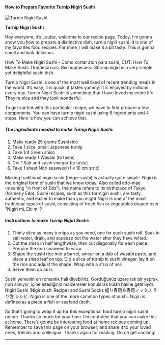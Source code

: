             

#### How to Prepare Favorite Turnip Nigiri Sushi

![Turnip Nigiri Sushi](https://img-global.cpcdn.com/recipes/5264432635576320/751x532cq70/turnip-nigiri-sushi-recipe-main-photo.jpg)

**Turnip Nigiri Sushi**

Hey everyone, it’s Louise, welcome to our recipe page. Today, I’m gonna show you how to prepare a distinctive dish, turnip nigiri sushi. It is one of my favorites food recipes. For mine, I will make it a bit tasty. This is gonna smell and look delicious.

How To Make Nigiri Sushi - Como cortar atún para sushi, CUT. How To Make Sushi. Подписаться. Вы подписаны. Shrimp nigiri is a very simple yet delightful sushi dish.

Turnip Nigiri Sushi is one of the most well liked of recent trending meals in the world. It’s easy, it is quick, it tastes yummy. It is enjoyed by millions every day. Turnip Nigiri Sushi is something that I have loved my entire life. They’re nice and they look wonderful.

To get started with this particular recipe, we have to first prepare a few components. You can have turnip nigiri sushi using 6 ingredients and 4 steps. Here is how you can achieve that.

##### The ingredients needed to make Turnip Nigiri Sushi:

1.  Make ready 25 grams Sushi rice
2.  Take 1 slice, small Japanese turnip
3.  Take 1/4 Green shiso
4.  Make ready 1 Wasabi (to taste)
5.  Get 1 Salt and sushi vinegar (to taste)
6.  Take 1 sheet Nori seaweed (1 x 10 cm strip)

Making traditional nigiri sushi (finger sushi) is actually quite simple. Nigiri is the original form of sushi that we know today. Also called edo-mae (meaning "in front of Edo"), the name refers to its birthplace of Tokyo (formerly Edo). Sushi recipes, such as this for nigiri sushi, are tasty, authentic, and easier to make than you might Nigiri is one of the most traditional types of sushi, consisting of fresh fish or vegetables draped over. "Nigiri mi, Ebi mi ?

##### Instructions to make Turnip Nigiri Sushi:

1.  Thinly slice as many turnips as you need, one for each sushi roll. Soak in salt water, drain, and squeeze out the water after they have wilted.
2.  Cut the shiso in half lengthwise, then cut diagonally for each piece. Prepare the nori seaweed to wrap.
3.  Shape the sushi rice into a barrel, smear on a dab of wasabi paste, and place a shiso leaf on top. Dip a slice of turnip in sushi vinegar, lay it on the rice and adjust the shape. Wrap with a strip of nori.
4.  Serve them up as is.

Sushi yemenin en romantik hali diyebiliriz. Gördüğünüz üzere tek bir yaprak nori alınıyor, içine istediğiniz malzemeler konularak külah haline getiriliyor. Nigiri Sushi (Nigirizushi Recipe) and Sushi Socks 握り寿司＆寿司ソックス 作り方 レシピ. Nigiri is one of the more common types of sushi. Nigiri is defined as a piece a fish or seafood (both.

So that’s going to wrap it up for this exceptional food turnip nigiri sushi recipe. Thanks so much for your time. I’m confident that you can make this at home. There’s gonna be interesting food at home recipes coming up. Remember to save this page on your browser, and share it to your loved ones, friends and colleague. Thanks again for reading. Go on get cooking!

* * *